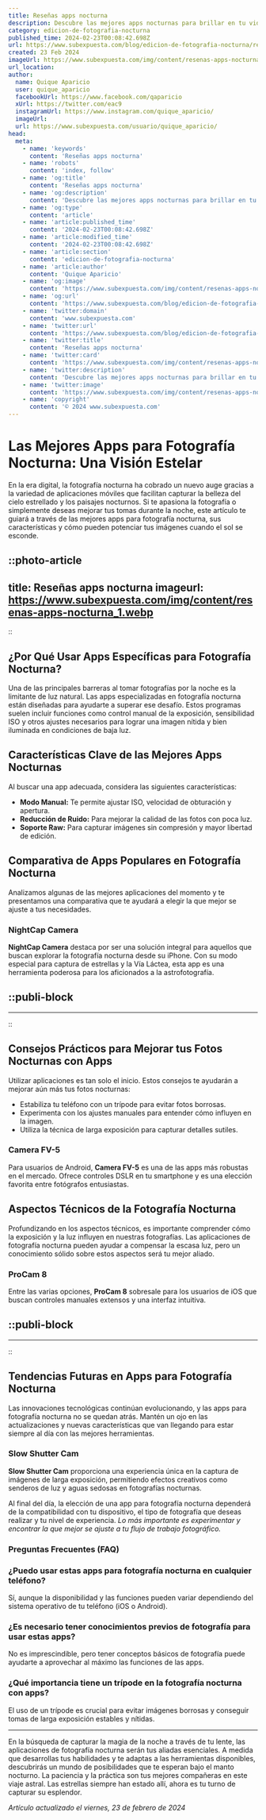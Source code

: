 ```yaml
---
title: Reseñas apps nocturna
description: Descubre las mejores apps nocturnas para brillar en tu vida social. Reseñas honestas que te ayudan a elegir la app ideal para tus noches.
category: edicion-de-fotografia-nocturna
published_time: 2024-02-23T00:08:42.698Z
url: https://www.subexpuesta.com/blog/edicion-de-fotografia-nocturna/resenas-apps-nocturna
created: 23 Feb 2024
imageUrl: https://www.subexpuesta.com/img/content/resenas-apps-nocturna_1.webp
url_location:
author:
  name: Quique Aparicio
  user: quique_aparicio
  facebookUrl: https://www.facebook.com/qaparicio
  xUrl: https://twitter.com/eac9
  instagramUrl: https://www.instagram.com/quique_aparicio/
  imageUrl: 
  url: https://www.subexpuesta.com/usuario/quique_aparicio/
head:
  meta:
    - name: 'keywords'
      content: 'Reseñas apps nocturna'
    - name: 'robots'
      content: 'index, follow'
    - name: 'og:title'
      content: 'Reseñas apps nocturna'
    - name: 'og:description'
      content: 'Descubre las mejores apps nocturnas para brillar en tu vida social. Reseñas honestas que te ayudan a elegir la app ideal para tus noches.'
    - name: 'og:type'
      content: 'article'
    - name: 'article:published_time'
      content: '2024-02-23T00:08:42.698Z'
    - name: 'article:modified_time'
      content: '2024-02-23T00:08:42.698Z'
    - name: 'article:section'
      content: 'edicion-de-fotografia-nocturna'
    - name: 'article:author'
      content: 'Quique Aparicio'
    - name: 'og:image'
      content: 'https://www.subexpuesta.com/img/content/resenas-apps-nocturna_1.webp'
    - name: 'og:url'
      content: 'https://www.subexpuesta.com/blog/edicion-de-fotografia-nocturna/resenas-apps-nocturna'
    - name: 'twitter:domain'
      content: 'www.subexpuesta.com'
    - name: 'twitter:url'
      content: 'https://www.subexpuesta.com/blog/edicion-de-fotografia-nocturna/resenas-apps-nocturna'
    - name: 'twitter:title'
      content: 'Reseñas apps nocturna'
    - name: 'twitter:card'
      content: 'https://www.subexpuesta.com/img/content/resenas-apps-nocturna_1.webp'
    - name: 'twitter:description'
      content: 'Descubre las mejores apps nocturnas para brillar en tu vida social. Reseñas honestas que te ayudan a elegir la app ideal para tus noches.'
    - name: 'twitter:image'
      content: 'https://www.subexpuesta.com/img/content/resenas-apps-nocturna_1.webp'
    - name: 'copyright'
      content: '© 2024 www.subexpuesta.com'
---
```

# Las Mejores Apps para Fotografía Nocturna: Una Visión Estelar

En la era digital, la fotografía nocturna ha cobrado un nuevo auge gracias a la variedad de aplicaciones móviles que facilitan capturar la belleza del cielo estrellado y los paisajes nocturnos. Si te apasiona la fotografía o simplemente deseas mejorar tus tomas durante la noche, este artículo te guiará a través de las mejores apps para fotografía nocturna, sus características y cómo pueden potenciar tus imágenes cuando el sol se esconde.


::photo-article
---
title: Reseñas apps nocturna
imageurl: https://www.subexpuesta.com/img/content/resenas-apps-nocturna_1.webp
---
::


## ¿Por Qué Usar Apps Específicas para Fotografía Nocturna?

Una de las principales barreras al tomar fotografías por la noche es la limitante de luz natural. Las apps especializadas en fotografía nocturna están diseñadas para ayudarte a superar ese desafío. Estos programas suelen incluir funciones como control manual de la exposición, sensibilidad ISO y otros ajustes necesarios para lograr una imagen nítida y bien iluminada en condiciones de baja luz.

## Características Clave de las Mejores Apps Nocturnas

Al buscar una app adecuada, considera las siguientes características:

- **Modo Manual:** Te permite ajustar ISO, velocidad de obturación y apertura.
- **Reducción de Ruido:** Para mejorar la calidad de las fotos con poca luz.
- **Soporte Raw:** Para capturar imágenes sin compresión y mayor libertad de edición.

## Comparativa de Apps Populares en Fotografía Nocturna

Analizamos algunas de las mejores aplicaciones del momento y te presentamos una comparativa que te ayudará a elegir la que mejor se ajuste a tus necesidades.

### NightCap Camera

**NightCap Camera** destaca por ser una solución integral para aquellos que buscan explorar la fotografía nocturna desde su iPhone. Con su modo especial para captura de estrellas y la Vía Láctea, esta app es una herramienta poderosa para los aficionados a la astrofotografía.


  ::publi-block
  ---
  ---
  ::
  
  
## Consejos Prácticos para Mejorar tus Fotos Nocturnas con Apps

Utilizar aplicaciones es tan solo el inicio. Estos consejos te ayudarán a mejorar aún más tus fotos nocturnas:

- Estabiliza tu teléfono con un trípode para evitar fotos borrosas.
- Experimenta con los ajustes manuales para entender cómo influyen en la imagen.
- Utiliza la técnica de larga exposición para capturar detalles sutiles.

### Camera FV-5

Para usuarios de Android, **Camera FV-5** es una de las apps más robustas en el mercado. Ofrece controles DSLR en tu smartphone y es una elección favorita entre fotógrafos entusiastas.

## Aspectos Técnicos de la Fotografía Nocturna

Profundizando en los aspectos técnicos, es importante comprender cómo la exposición y la luz influyen en nuestras fotografías. Las aplicaciones de fotografía nocturna pueden ayudar a compensar la escasa luz, pero un conocimiento sólido sobre estos aspectos será tu mejor aliado.

### ProCam 8

Entre las varias opciones, **ProCam 8** sobresale para los usuarios de iOS que buscan controles manuales extensos y una interfaz intuitiva.


  ::publi-block
  ---
  ---
  ::
  
  
## Tendencias Futuras en Apps para Fotografía Nocturna

Las innovaciones tecnológicas continúan evolucionando, y las apps para fotografía nocturna no se quedan atrás. Mantén un ojo en las actualizaciones y nuevas características que van llegando para estar siempre al día con las mejores herramientas.

### Slow Shutter Cam

**Slow Shutter Cam** proporciona una experiencia única en la captura de imágenes de larga exposición, permitiendo efectos creativos como senderos de luz y aguas sedosas en fotografías nocturnas.

Al final del día, la elección de una app para fotografía nocturna dependerá de la compatibilidad con tu dispositivo, el tipo de fotografía que deseas realizar y tu nivel de experiencia. *Lo más importante es experimentar y encontrar la que mejor se ajuste a tu flujo de trabajo fotográfico.*

### Preguntas Frecuentes (FAQ)

### ¿Puedo usar estas apps para fotografía nocturna en cualquier teléfono?

Sí, aunque la disponibilidad y las funciones pueden variar dependiendo del sistema operativo de tu teléfono (iOS o Android).

### ¿Es necesario tener conocimientos previos de fotografía para usar estas apps?

No es imprescindible, pero tener conceptos básicos de fotografía puede ayudarte a aprovechar al máximo las funciones de las apps.

### ¿Qué importancia tiene un trípode en la fotografía nocturna con apps?

El uso de un trípode es crucial para evitar imágenes borrosas y conseguir tomas de larga exposición estables y nítidas.

---

En la búsqueda de capturar la magia de la noche a través de tu lente, las aplicaciones de fotografía nocturna serán tus aliadas esenciales. A medida que desarrollas tus habilidades y te adaptas a las herramientas disponibles, descubrirás un mundo de posibilidades que te esperan bajo el manto nocturno. La paciencia y la práctica son tus mejores compañeras en este viaje astral. Las estrellas siempre han estado allí, ahora es tu turno de capturar su esplendor.

_Artículo actualizado el viernes, 23 de febrero de 2024_